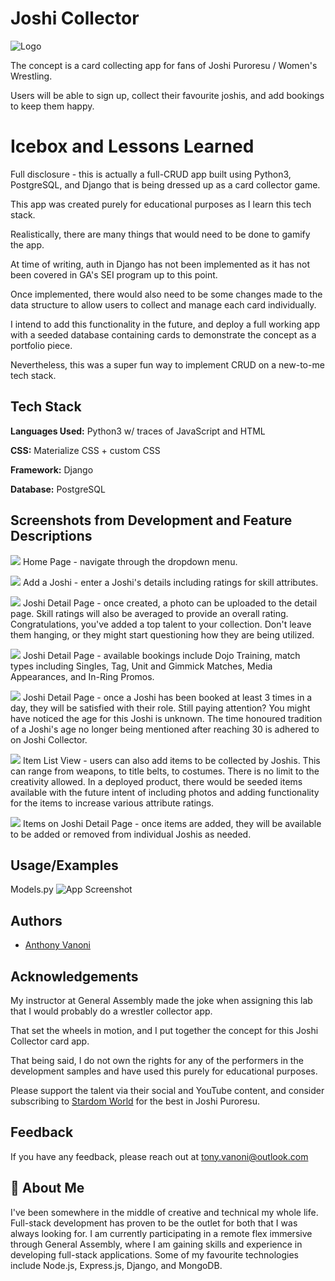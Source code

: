 
# Joshi Collector

![Logo](https://i.imgur.com/I0IYZd2.png)

The concept is a card collecting app for fans of Joshi Puroresu / Women's Wrestling.

Users will be able to sign up, collect their favourite joshis, and add bookings to keep them happy.


# Icebox and Lessons Learned

Full disclosure - this is actually a full-CRUD app built using Python3, PostgreSQL, and Django that is being dressed up as a card collector game.

This app was created purely for educational purposes as I learn this tech stack.

Realistically, there are many things that would need to be done to gamify the app. 

At time of writing, auth in Django has not been implemented as it has not been covered in GA's SEI program up to this point.

Once implemented, there would also need to be some changes made to the data structure to allow users to collect and manage each card individually.

I intend to add this functionality in the future, and deploy a full working app with a seeded database containing cards to demonstrate the concept as a portfolio piece.

Nevertheless, this was a super fun way to implement CRUD on a new-to-me tech stack.




## Tech Stack

**Languages Used:** Python3 w/ traces of JavaScript and HTML

**CSS:** Materialize CSS + custom CSS

**Framework:** Django

**Database:** PostgreSQL


## Screenshots from Development and Feature Descriptions

![](https://i.imgur.com/KysOPmq.png)
Home Page - navigate through the dropdown menu.

![](https://i.imgur.com/Hl26ZRd.png)
Add a Joshi - enter a Joshi's details including ratings for skill attributes.

![](https://i.imgur.com/siBP235.png)
Joshi Detail Page - once created, a photo can be uploaded to the detail page. Skill ratings will also be averaged to provide an overall rating. Congratulations, you've added a top talent to your collection. Don't leave them hanging, or they might start questioning how they are being utilized.

![](https://i.imgur.com/iHDtuV1.png)
Joshi Detail Page - available bookings include Dojo Training, match types including Singles, Tag, Unit and Gimmick Matches, Media Appearances, and In-Ring Promos.

![](https://i.imgur.com/D0MkuBG.png)
Joshi Detail Page - once a Joshi has been booked at least 3 times in a day, they will be satisfied with their role. Still paying attention? You might have noticed the age for this Joshi is unknown. The time honoured tradition of a Joshi's age no longer being mentioned after reaching 30 is adhered to on Joshi Collector.

![](https://i.imgur.com/vAnkcnx.png)
Item List View - users can also add items to be collected by Joshis. This can range from weapons, to title belts, to costumes. There is no limit to the creativity allowed. In a deployed product, there  would be seeded items available with the future intent of including photos and adding functionality for the items to increase various attribute ratings.

![](https://i.imgur.com/Wk8lRVN.png)
Items on Joshi Detail Page - once items are added, they will be available to be added or removed from individual Joshis as needed.




## Usage/Examples

Models.py
![App Screenshot](https://i.imgur.com/6aE4YC5.png)


## Authors

- [Anthony Vanoni](https://www.linkedin.com/in/anthony-vanoni/)


## Acknowledgements

 My instructor at General Assembly made the joke when assigning this lab that I would probably do a wrestler collector app. 

 That set the wheels in motion, and I put together the concept for this Joshi Collector card app.

 That being said, I do not own the rights for any of the performers in the development samples and have used this purely for educational purposes.

 Please support the talent via their social and YouTube content, and consider subscribing to [Stardom World](https://www.stardom-world.com) for the best in Joshi Puroresu.


## Feedback

If you have any feedback, please reach out at tony.vanoni@outlook.com


## 🚀 About Me
I've been somewhere in the middle of creative and technical my whole life. Full-stack development has proven to be the outlet for both that I was always looking for. I am currently participating in a remote flex immersive through General Assembly, where I am gaining skills and experience in developing full-stack applications. Some of my favourite technologies include Node.js, Express.js, Django, and MongoDB.

